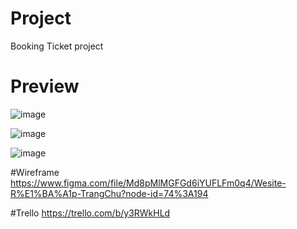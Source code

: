 # Project
Booking Ticket project
# Preview
![image](https://user-images.githubusercontent.com/79786230/137734155-2ac9cb12-0305-4d4d-8b29-6497e374a132.png)

![image](https://user-images.githubusercontent.com/79786230/137734270-c8d0a5ee-9fd7-427d-a583-82aa5d084bdd.png)

![image](https://user-images.githubusercontent.com/79786230/137734441-c2ddab47-808e-48f1-88f4-4252739029a7.png)

#Wireframe
https://www.figma.com/file/Md8pMlMGFGd6iYUFLFm0q4/Wesite-R%E1%BA%A1p-TrangChu?node-id=74%3A194

#Trello
https://trello.com/b/y3RWkHLd


